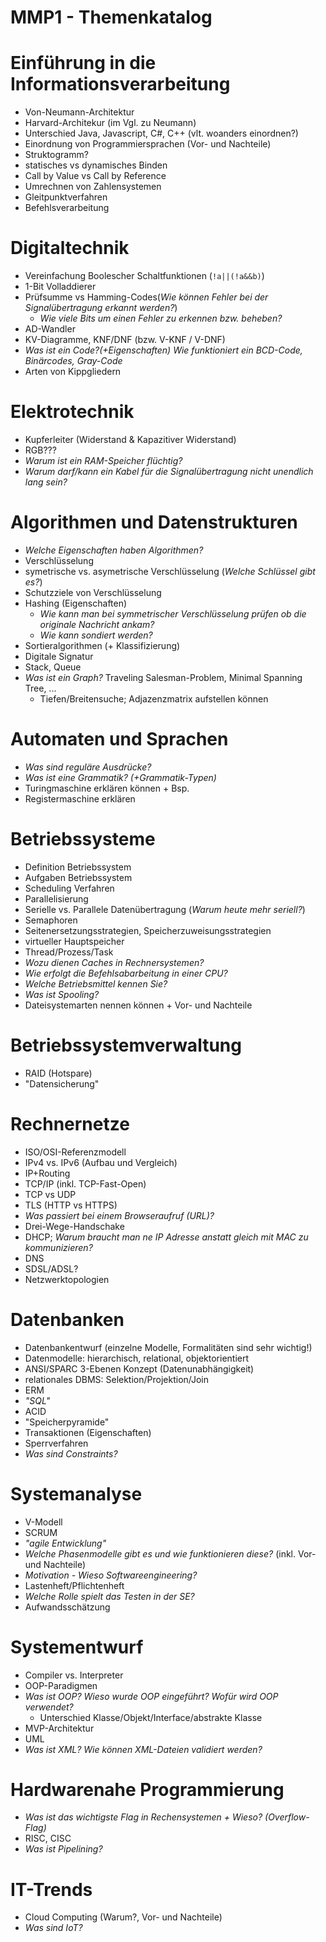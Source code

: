 MMP1 - Themenkatalog
====================

# Einführung in die Informationsverarbeitung

- Von-Neumann-Architektur
- Harvard-Architekur (im Vgl. zu Neumann)
- Unterschied Java, Javascript, C#, C++ (vlt. woanders einordnen?)
- Einordnung von Programmiersprachen (Vor- und Nachteile) <!--imperativ, deklarativ, objektorientiert, ...?-->
- Struktogramm?
- statisches vs dynamisches Binden
- Call by Value vs Call by Reference
- Umrechnen von Zahlensystemen
- Gleitpunktverfahren
- Befehlsverarbeitung

# Digitaltechnik

- Vereinfachung Boolescher Schaltfunktionen (`!a||(!a&&b)`)
- 1-Bit Volladdierer
- Prüfsumme vs Hamming-Codes(*Wie können Fehler bei der Signalübertragung erkannt werden?*)
  - *Wie viele Bits um einen Fehler zu erkennen bzw. beheben?*
- AD-Wandler
- KV-Diagramme, KNF/DNF (bzw. V-KNF / V-DNF)
- *Was ist ein Code?(+Eigenschaften) Wie funktioniert ein BCD-Code, Binärcodes, Gray-Code*
- Arten von Kippgliedern

# Elektrotechnik

- Kupferleiter (Widerstand & Kapazitiver Widerstand)
- RGB???
- *Warum ist ein RAM-Speicher flüchtig?*
- *Warum darf/kann ein Kabel für die Signalübertragung nicht unendlich lang sein?*

# Algorithmen und Datenstrukturen

- *Welche Eigenschaften haben Algorithmen?*
- Verschlüsselung
- symetrische vs. asymetrische Verschlüsselung (*Welche Schlüssel gibt es?*)
- Schutzziele von Verschlüsselung
- Hashing (Eigenschaften)
  - *Wie kann man bei symmetrischer Verschlüsselung prüfen ob die originale Nachricht ankam?*
  - *Wie kann sondiert werden?*
- Sortieralgorithmen (+ Klassifizierung)
- Digitale Signatur
- Stack, Queue
- *Was ist ein Graph?* Traveling Salesman-Problem, Minimal Spanning Tree, ...
  - Tiefen/Breitensuche; Adjazenzmatrix aufstellen können


# Automaten und Sprachen

- *Was sind reguläre Ausdrücke?*
- *Was ist eine Grammatik? (+Grammatik-Typen)*
- Turingmaschine erklären können + Bsp.
- Registermaschine erklären

# Betriebssysteme

- Definition Betriebssystem
- Aufgaben Betriebssystem
- Scheduling Verfahren
- Parallelisierung
- Serielle vs. Parallele Datenübertragung (*Warum heute mehr seriell?*)
- Semaphoren
- Seitenersetzungsstrategien, Speicherzuweisungsstrategien
- virtueller Hauptspeicher
- Thread/Prozess/Task
- *Wozu dienen Caches in Rechnersystemen?*
- *Wie erfolgt die Befehlsabarbeitung in einer CPU?*
- *Welche Betriebsmittel kennen Sie?*
- *Was ist Spooling?*
- Dateisystemarten nennen können + Vor- und Nachteile

# Betriebssystemverwaltung

- RAID (Hotspare)
- "Datensicherung"

# Rechnernetze

- ISO/OSI-Referenzmodell
- IPv4 vs. IPv6 (Aufbau und Vergleich)
- IP+Routing
- TCP/IP (inkl. TCP-Fast-Open)
- TCP vs UDP
- TLS (HTTP vs HTTPS)
- *Was passiert bei einem Browseraufruf (URL)?*
- Drei-Wege-Handschake
- DHCP; *Warum braucht man ne IP Adresse anstatt gleich mit MAC zu kommunizieren?*
- DNS
- SDSL/ADSL?
- Netzwerktopologien

# Datenbanken

- Datenbankentwurf (einzelne Modelle, Formalitäten sind sehr wichtig!)
- Datenmodelle: hierarchisch, relational, objektorientiert
- ANSI/SPARC 3-Ebenen Konzept (Datenunabhängigkeit)
- relationales DBMS: Selektion/Projektion/Join
- ERM
- *"SQL"*
- ACID
- "Speicherpyramide"
- Transaktionen (Eigenschaften)
- Sperrverfahren
- *Was sind Constraints?*

# Systemanalyse

- V-Modell
- SCRUM
- *"agile Entwicklung"*
- *Welche Phasenmodelle gibt es und wie funktionieren diese?* (inkl. Vor- und Nachteile)
- *Motivation - Wieso Softwareengineering?*
- Lastenheft/Pflichtenheft
- *Welche Rolle spielt das Testen in der SE?*
- Aufwandsschätzung

# Systementwurf

- Compiler vs. Interpreter
- OOP-Paradigmen
- *Was ist OOP? Wieso wurde OOP eingeführt? Wofür wird OOP verwendet?*
  - Unterschied Klasse/Objekt/Interface/abstrakte Klasse
- MVP-Architektur
- UML
- *Was ist XML? Wie können XML-Dateien validiert werden?*

# Hardwarenahe Programmierung

- *Was ist das wichtigste Flag in Rechensystemen + Wieso? (Overflow-Flag)*
- RISC, CISC
- *Was ist Pipelining?*

# IT-Trends

- Cloud Computing (Warum?, Vor- und Nachteile)
- *Was sind IoT?*
